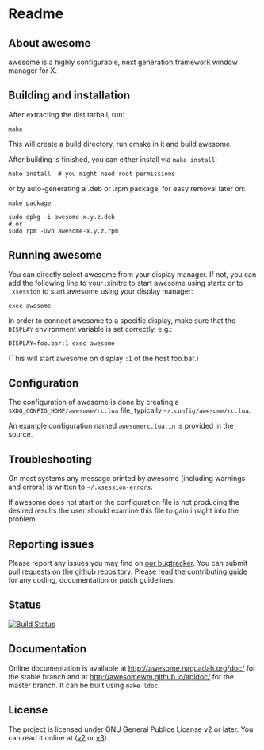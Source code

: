  # Readme

## About awesome

awesome is a highly configurable, next generation framework window manager for X.

## Building and installation

After extracting the dist tarball, run:

    make

This will create a build directory, run cmake in it and build awesome.

After building is finished, you can either install via `make install`:

    make install  # you might need root permissions

or by auto-generating a .deb or .rpm package, for easy removal later on:

    make package
    
    sudo dpkg -i awesome-x.y.z.deb
    # or
    sudo rpm -Uvh awesome-x.y.z.rpm

## Running awesome

You can directly select awesome from your display manager. If not, you can
add the following line to your .xinitrc to start awesome using startx
or to `.xsession` to start awesome using your display manager:

    exec awesome

In order to connect awesome to a specific display, make sure that
the `DISPLAY` environment variable is set correctly, e.g.:

    DISPLAY=foo.bar:1 exec awesome

(This will start awesome on display `:1` of the host foo.bar.)

## Configuration

The configuration of awesome is done by creating a
`$XDG_CONFIG_HOME/awesome/rc.lua` file, typically `~/.config/awesome/rc.lua`.

An example configuration named `awesomerc.lua.in` is provided in the source.

## Troubleshooting

On most systems any message printed by awesome (including warnings and errors)
is written to `~/.xsession-errors`.

If awesome does not start or the configuration file is not producing the
desired results the user should examine this file to gain insight into the
problem.

## Reporting issues

Please report any issues you may find on [our bugtracker](https://github.com/awesomeWM/awesome/issues).
You can submit pull requests on the [github repository](https://github.com/awesomeWM/awesome).
Please read the [contributing guide](https://github.com/awesomeWM/awesome/blob/master/docs/02-contributing.md)
for any coding, documentation or patch guidelines.

## Status
[![Build Status](https://travis-ci.org/awesomeWM/awesome.svg?branch=master)](https://travis-ci.org/awesomeWM/awesome)

## Documentation

Online documentation is available at http://awesome.naquadah.org/doc/ for the
stable branch and at http://awesomewm.github.io/apidoc/ for the master branch.
It can be built using `make ldoc`.

## License

The project is licensed under GNU General Publice License v2 or later.
You can read it online at ([v2](http://www.gnu.org/licenses/gpl-2.0.html)
or [v3](http://www.gnu.org/licenses/gpl.html)).
